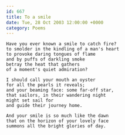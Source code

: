 ```yaml
---
id: 667
title: To a smile
date: Tue, 28 Oct 2003 12:00:00 +0000
category: Poems
---
```


    Have you ever known a smile to catch fire?  
    to smolder in the kindling of a man's heart  
    to provoke daring tongues of flame  
    and by puffs of darkling smoke  
    betray the heat that gathers  
    of a moment's quiet admiration?

    I should call your mouth an oyster  
    for all the pearls it reveals;  
    and your beaming face: some far-off star,  
    that sailors, in their wandering night  
    might set sail for  
    and guide their journey home.

    And your smile is so much like the dawn  
    that on the horizon of your lovely face  
    summons all the bright glories of day.


